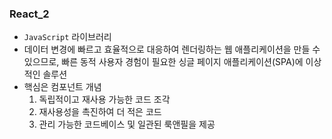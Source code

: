 ### React_2
- `JavaScript` 라이브러리
- 데이터 변경에 빠르고 효율적으로 대응하여 렌더링하는 웹 애플리케이션을 만들 수 있으므로, 빠른 동적 사용자 경험이 필요한 싱글 페이지 애플리케이션(SPA)에 이상적인 솔루션
- 핵심은 컴포넌트 개념
  1. 독립적이고 재사용 가능한 코드 조각
  2. 재사용성을 촉진하여 더 적은 코드
  3. 관리 가능한 코드베이스 및 일관된 룩앤필을 제공